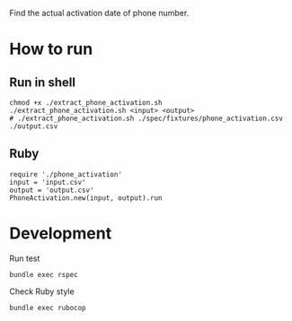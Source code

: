Find the actual activation date of phone number.

# How to run

## Run in shell

    chmod +x ./extract_phone_activation.sh
    ./extract_phone_activation.sh <input> <output>
    # ./extract_phone_activation.sh ./spec/fixtures/phone_activation.csv ./output.csv

## Ruby

    require './phone_activation'
    input = 'input.csv'
    output = 'output.csv'
    PhoneActivation.new(input, output).run

# Development    

Run test

    bundle exec rspec

Check Ruby style

    bundle exec rubocop
